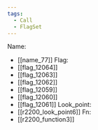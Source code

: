 ```yaml
---
tags:
  - Call
  - FlagSet
---
```

Name:
- [[name_77]]
Flag:
- [[flag_12064]]
- [[flag_12063]]
- [[flag_12062]]
- [[flag_12059]]
- [[flag_12060]]
- [[flag_12061]]
Look_point:
- [[r2200_look_point6]]
Fn:
- [[r2200_function3]]
